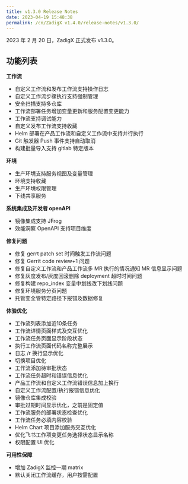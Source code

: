 ```yaml
---
title: v1.3.0 Release Notes
date: 2023-04-19 15:48:38
permalink: /cn/ZadigX v1.4.0/release-notes/v1.3.0/
---
```



2023 年 2 月 20 日，ZadigX 正式发布 v1.3.0。

## 功能列表

**工作流**
- 自定义工作流和发布工作流支持操作日志
- 自定义工作流步骤执行支持强制管理
- 安全扫描支持多仓库
- 工作流部署任务增加变量更新和服务配置变更能力
- 工作流支持调试能力
- 自定义发布工作流支持收藏
- Helm 部署在产品工作流和自定义工作流中支持并行执行
- Git 触发器 Push 事件支持自动取消
- 构建批量导入支持 gitlab 特定版本

**环境**
- 生产环境支持服务视图及变量管理
- 环境支持收藏
- 生产环境权限管理
- 下线共享服务 

**系统集成及开发者 openAPI**
- 镜像集成支持 JFrog
- 效能洞察 OpenAPI 支持项目维度

**修复问题**
- 修复 gerrt patch set 时间触发工作流问题
- 修复 Gerrit  code review+1 问题
- 修复自定义工作流和产品工作流多 MR 执行的情况通知 MR 信息显示问题
- 修复灰度发布/灰度回滚删除 deployment 超时时间问题
- 修复构建 repo_index 变量中划线改下划线问题
- 修复环境服务分页问题
- 托管变全管特定路径下报错及数据修复

**体验优化**
- 工作流列表添加近10条任务
- 工作流详情页面样式及交互优化
- 工作流任务页面显示阶段状态
- 执行工作流页面代码名称完整展示
- 日志 /r 换行显示优化
- 切换项目优化
- 工作流添加待审批状态
- 工作流任务超时和错误信息优化
- 产品工作流和自定义工作流错误信息加上换行
- 自定义工作流配置/执行报错信息优化
- 镜像仓库集成校验
- 审批过期时间显示优化，之前是固定值
- 工作流服务的部署状态检查优化
- 工作流任务必填内容校验
- Helm Chart 项目添加服务交互优化
- 优化飞书工作项变更任务选择状态显示名称
- 权限配置 UI 优化

**可用性保障**
- 增加 ZadigX 监控一期 matrix
- 默认关闭工作流缓存，用户按需配置
